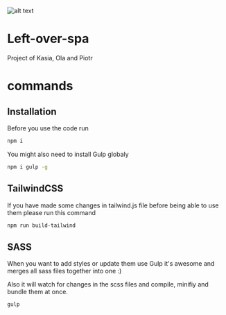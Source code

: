 ![alt text](https://mir-s3-cdn-cf.behance.net/project_modules/disp/09f37545677313.5838e5ef4c6de.gif)

# Left-over-spa

Project of Kasia, Ola and Piotr

# commands

## Installation

Before you use the code run

```bash
npm i
```

You might also need to install Gulp globaly

```bash
npm i gulp -g
```

## TailwindCSS

If you have made some changes in tailwind.js file before being able to use them please run this command

```bash
npm run build-tailwind
```

## SASS

When you want to add styles or update them use Gulp it's awesome and merges all sass files together into one :)

Also it will watch for changes in the scss files and compile, minifiy and bundle them at once.

```bash
gulp
```
